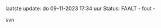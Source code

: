 laatste update: 
do 09-11-2023 17:34   uur 
Status: FAALT - fout - 
<div class="service R">svn</div>